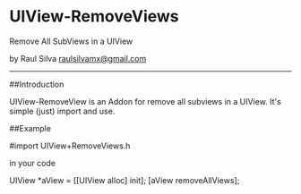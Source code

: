 # UIView-RemoveViews
Remove All SubViews in a UIView

by Raul Silva <raulsilvamx@gmail.com>

--------

##Introduction

UIView-RemoveView is an Addon for remove all subviews in a UIView. It's simple (just) import and use.

##Example

#import UIView+RemoveViews.h

in your code 

UIView *aView = [[UIView alloc] init];
[aView removeAllViews];
